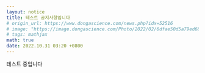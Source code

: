 ```yaml
---
layout: notice
title: 테스트 공지사항입니다
# origin_url: https://www.dongascience.com/news.php?idx=52516
# image: "https://image.dongascience.com/Photo/2022/02/6dfae50d5a79ed68878dc7cdeafb2585.jpg"
# tags: mathjax
math: true
date: 2022.10.31 03:20 +0800
---
```


테스트 중입니다